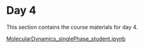 Day 4
=======================
This section contains the course materials for day 4.

[MolecularDynamics_singlePhase_student.ipynb](../daily/Day-04/MolecularDynamics_singlePhase_student.ipynb)
